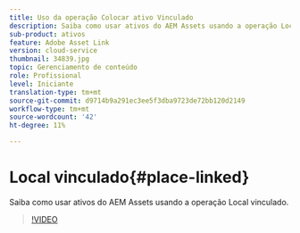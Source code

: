 ```yaml
---
title: Uso da operação Colocar ativo Vinculado
description: Saiba como usar ativos do AEM Assets usando a operação Local vinculado.
sub-product: ativos
feature: Adobe Asset Link
version: cloud-service
thumbnail: 34839.jpg
topic: Gerenciamento de conteúdo
role: Profissional
level: Iniciante
translation-type: tm+mt
source-git-commit: d9714b9a291ec3ee5f3dba9723de72bb120d2149
workflow-type: tm+mt
source-wordcount: '42'
ht-degree: 11%

---
```



# Local vinculado{#place-linked}

Saiba como usar ativos do AEM Assets usando a operação Local vinculado.

>[!VIDEO](https://video.tv.adobe.com/v/34839/?quality=12)
